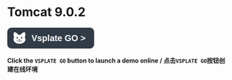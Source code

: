 # Tomcat 9.0.2

<a href="https://www.vsplate.com/?docker-compose=https://github.com/vsplate/dcenvs/tomcat/9.0.2"><img alt="VSPLATE GO" src="https://raw.githubusercontent.com/vsplate/images/master/vsgo_btn.png" width="200px"></a>

**Click the `VSPLATE GO` button to launch a demo online / 点击`VSPLATE GO`按钮创建在线环境**